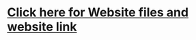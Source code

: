 # [Click here for Website files and website link](https://github.com/221910310013/devrev-library.github.io.git)
